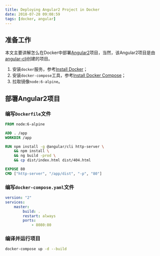 ```yaml
---
title: Deploying Angular2 Project in Docker
date: 2018-07-28 09:08:59
tags: [docker, angular]
---
```


## 准备工作

本文主要讲解怎么在Docker中部署[Angular2][]项目，当然，该Angular2项目是由[angular-cli][]创建的项目。

1. 安装`docker`服务，参考[Install Docker][]；
2. 安装`docker-compose`工具，参考[Install Docker Compose][]；
3. 拉取镜像`node:6-alpine`。

## 部署Angular2项目

### 编写`Dockerfile`文件

```dockerfile
FROM node:6-alpine

ADD . /app
WORKDIR /app

RUN npm install -g @angular/cli http-server \
    && npm install \
    && ng build -prod \
    && cp dist/index.html dist/404.html

EXPOSE 80
CMD ["http-server", "/app/dist", "-p", "80"]
```

<!--more-->

### 编写`docker-compose.yaml`文件

```yaml
version: "2"
services:
    master:
        build: .
        restart: always
        ports:
            - 8080:80
```

### 编译并运行项目

```bash
docker-compose up -d --build
```


[Angular2]: https://angular.io/
[angular-cli]: https://github.com/angular/angular-cli
[Install Docker]: https://docs.docker.com/engine/installation/
[Install Docker Compose]: https://docs.docker.com/compose/install/

